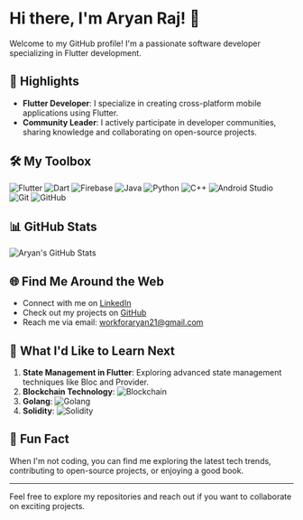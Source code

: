 # Hi there, I'm Aryan Raj! 👋

Welcome to my GitHub profile! I'm a passionate software developer specializing in Flutter development.

## 🌟 Highlights

- **Flutter Developer**: I specialize in creating cross-platform mobile applications using Flutter.
- **Community Leader**: I actively participate in developer communities, sharing knowledge and collaborating on open-source projects.

## 🛠 My Toolbox

![Flutter](https://img.shields.io/badge/Flutter-02569B?style=for-the-badge&logo=flutter&logoColor=white)
![Dart](https://img.shields.io/badge/Dart-0175C2?style=for-the-badge&logo=dart&logoColor=white)
![Firebase](https://img.shields.io/badge/Firebase-FFCA28?style=for-the-badge&logo=firebase&logoColor=black)
![Java](https://img.shields.io/badge/Java-ED8B00?style=for-the-badge&logo=java&logoColor=white)
![Python](https://img.shields.io/badge/Python-3776AB?style=for-the-badge&logo=python&logoColor=white)
![C++](https://img.shields.io/badge/C++-00599C?style=for-the-badge&logo=cplusplus&logoColor=white)
![Android Studio](https://img.shields.io/badge/Android%20Studio-3DDC84?style=for-the-badge&logo=android-studio&logoColor=white)
![Git](https://img.shields.io/badge/Git-F05032?style=for-the-badge&logo=git&logoColor=white)
![GitHub](https://img.shields.io/badge/GitHub-181717?style=for-the-badge&logo=github&logoColor=white)

## 📊 GitHub Stats

![Aryan's GitHub Stats](https://github-readme-stats.vercel.app/api/top-langs/?username=Aryan1021&layout=compact&theme=radical)

## 🌐 Find Me Around the Web

- Connect with me on [LinkedIn](https://www.linkedin.com/in/aryan-raj-721a3a260/)
- Check out my projects on [GitHub](https://github.com/Aryan1021)
- Reach me via email: workforaryan21@gmail.com

## 🔮 What I'd Like to Learn Next

1. **State Management in Flutter**: Exploring advanced state management techniques like Bloc and Provider.
2. **Blockchain Technology**: ![Blockchain](https://img.shields.io/badge/Blockchain-121D33?style=for-the-badge&logo=blockchaindotcom&logoColor=white)
3. **Golang**: ![Golang](https://img.shields.io/badge/Go-00ADD8?style=for-the-badge&logo=go&logoColor=white)
4. **Solidity**: ![Solidity](https://img.shields.io/badge/Solidity-363636?style=for-the-badge&logo=solidity&logoColor=white)

## 🌱 Fun Fact

When I'm not coding, you can find me exploring the latest tech trends, contributing to open-source projects, or enjoying a good book.

---

Feel free to explore my repositories and reach out if you want to collaborate on exciting projects.
